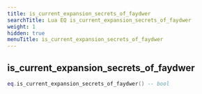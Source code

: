 ```yaml
---
title: is_current_expansion_secrets_of_faydwer
searchTitle: Lua EQ is_current_expansion_secrets_of_faydwer
weight: 1
hidden: true
menuTitle: is_current_expansion_secrets_of_faydwer
---
```

## is_current_expansion_secrets_of_faydwer
```lua
eq.is_current_expansion_secrets_of_faydwer() -- bool
```